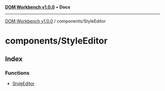 [**DOM Workbench v1.0.0**](../../README.md) • **Docs**

***

[DOM Workbench v1.0.0](../../modules.md) / components/StyleEditor

# components/StyleEditor

## Index

### Functions

- [StyleEditor](functions/StyleEditor.md)
